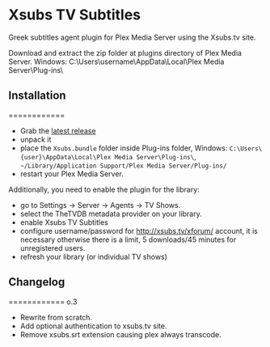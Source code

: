 Xsubs TV Subtitles
============

Greek subtitles agent plugin for Plex Media Server using the Xsubs.tv site.

Download and extract the zip folder at plugins directory of Plex Media Server.
Windows: C:\Users\username\AppData\Local\Plex Media Server\Plug-ins\
## Installation
============

* Grab the [latest release](https://github.com/pannal/Xsubs.bundle/releases/latest)
* unpack it
* place the `Xsubs.bundle` folder inside Plug-ins folder, Windows: `C:\Users\{user}\AppData\Local\Plex Media Server\Plug-ins\`, `~/Library/Application Support/Plex Media Server/Plug-ins/`
* restart your Plex Media Server.

Additionally, you need to enable the plugin for the library:
- go to Settings -> Server -> Agents -> TV Shows.
- select the TheTVDB metadata provider on your library.
- enable Xsubs TV Subtitles
- configure username/password for http://xsubs.tv/xforum/ account, it is necessary otherwise there is a limit, 5 downloads/45 minutes for unregistered users.
- refresh your library (or individual TV shows)


## Changelog
============
o.3

* Rewrite from scratch.
* Add optional authentication to xsubs.tv site. 
* Remove xsubs.srt extension causing plex always transcode.
